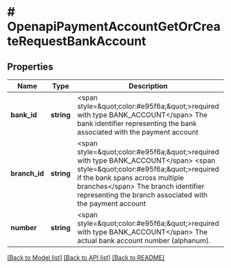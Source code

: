 # # OpenapiPaymentAccountGetOrCreateRequestBankAccount

## Properties

Name | Type | Description | Notes
------------ | ------------- | ------------- | -------------
**bank_id** | **string** | &lt;span style&#x3D;\&quot;color:#e95f6a;\&quot;&gt;required with type BANK_ACCOUNT&lt;/span&gt;  The bank identifier representing the bank associated with the payment account | [optional]
**branch_id** | **string** | &lt;span style&#x3D;\&quot;color:#e95f6a;\&quot;&gt;required with type BANK_ACCOUNT&lt;/span&gt; &lt;span style&#x3D;\&quot;color:#e95f6a;\&quot;&gt;required if the bank spans across multiple branches&lt;/span&gt;  The branch identifier representing the branch associated with the payment account | [optional]
**number** | **string** | &lt;span style&#x3D;\&quot;color:#e95f6a;\&quot;&gt;required with type BANK_ACCOUNT&lt;/span&gt;  The actual bank account number (alphanum). | [optional]

[[Back to Model list]](../../README.md#models) [[Back to API list]](../../README.md#endpoints) [[Back to README]](../../README.md)
